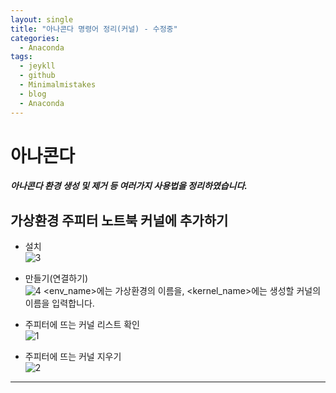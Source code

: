 ```yaml
---
layout: single
title: "아나콘다 명령어 정리(커널) - 수정중"
categories:
  - Anaconda
tags:
  - jeykll
  - github
  - Minimalmistakes
  - blog
  - Anaconda
---
```


# 아나콘다
##### 아나콘다 환경 생성 및 제거 등 여러가지 사용법을 정리하였습니다.

## 가상환경 주피터 노트북 커널에 추가하기  
+ 설치  
![3](https://user-images.githubusercontent.com/61397479/81698838-80d04600-94a1-11ea-82a7-a3c291ee9168.PNG)


+ 만들기(연결하기)  
![4](https://user-images.githubusercontent.com/61397479/81698884-93e31600-94a1-11ea-870d-e4789cd6d68a.PNG)
<env_name>에는 가상환경의 이름을, <kernel_name>에는 생성할 커널의 이름을 입력합니다.  


+ 주피터에 뜨는 커널 리스트 확인  
![1](https://user-images.githubusercontent.com/61397479/81698966-abba9a00-94a1-11ea-8e61-9dc36234e728.PNG)


+ 주피터에 뜨는 커널 지우기  
![2](https://user-images.githubusercontent.com/61397479/81699007-bd9c3d00-94a1-11ea-9512-5247e3e1497c.PNG)
---

